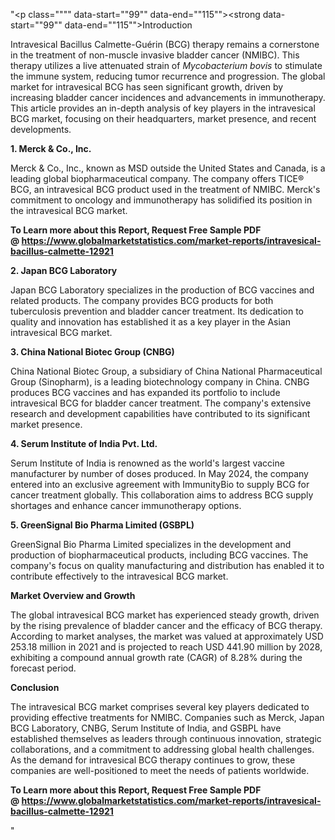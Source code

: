 "<p class="""" data-start=""99"" data-end=""115""><strong data-start=""99"" data-end=""115"">Introduction</strong></p>
<p class="""" data-start=""117"" data-end=""312""><span class=""relative -mx-px my-[-0.2rem] rounded px-px py-[0.2rem]"">Intravesical Bacillus Calmette-Gu&eacute;rin (BCG) therapy remains a cornerstone in the treatment of non-muscle invasive bladder cancer (NMIBC).</span> <span class=""relative -mx-px my-[-0.2rem] rounded px-px py-[0.2rem]"">This therapy utilizes a live attenuated strain of <em data-start=""50"" data-end=""71"">Mycobacterium bovis</em> to stimulate the immune system, reducing tumor recurrence and progression.</span> <span class=""relative -mx-px my-[-0.2rem] rounded px-px py-[0.2rem]"">The global market for intravesical BCG has seen significant growth, driven by increasing bladder cancer incidences and advancements in immunotherapy.</span> <span class=""relative -mx-px my-[-0.2rem] rounded px-px py-[0.2rem]"">This article provides an in-depth analysis of key players in the intravesical BCG market, focusing on their headquarters, market presence, and recent developments.</span></p>
<p class="""" data-start=""314"" data-end=""338""><strong data-start=""314"" data-end=""338"">1. Merck &amp; Co., Inc.</strong></p>
<p class="""" data-start=""340"" data-end=""499""><span class=""relative -mx-px my-[-0.2rem] rounded px-px py-[0.2rem]"">Merck &amp; Co., Inc., known as MSD outside the United States and Canada, is a leading global biopharmaceutical company.</span> <span class=""relative -mx-px my-[-0.2rem] rounded px-px py-[0.2rem]"">The company offers TICE&reg; BCG, an intravesical BCG product used in the treatment of NMIBC.</span> <span class=""relative -mx-px my-[-0.2rem] rounded px-px py-[0.2rem]"">Merck's commitment to oncology and immunotherapy has solidified its position in the intravesical BCG market.</span></p>
<p class="""" data-start=""340"" data-end=""499""><span class=""relative -mx-px my-[-0.2rem] rounded px-px py-[0.2rem]""><strong>To Learn more about this Report, Request Free Sample PDF @&nbsp;<a href=""https://www.globalmarketstatistics.com/market-reports/intravesical-bacillus-calmette-12921"">https://www.globalmarketstatistics.com/market-reports/intravesical-bacillus-calmette-12921</a></strong></span></p>
<p class="""" data-start=""501"" data-end=""528""><strong data-start=""501"" data-end=""528"">2. Japan BCG Laboratory</strong></p>
<p class="""" data-start=""530"" data-end=""695""><span class=""relative -mx-px my-[-0.2rem] rounded px-px py-[0.2rem]"">Japan BCG Laboratory specializes in the production of BCG vaccines and related products.</span> <span class=""relative -mx-px my-[-0.2rem] rounded px-px py-[0.2rem]"">The company provides BCG products for both tuberculosis prevention and bladder cancer treatment.</span> <span class=""relative -mx-px my-[-0.2rem] rounded px-px py-[0.2rem]"">Its dedication to quality and innovation has established it as a key player in the Asian intravesical BCG market.</span></p>
<p class="""" data-start=""697"" data-end=""738""><strong data-start=""697"" data-end=""738"">3. China National Biotec Group (CNBG)</strong></p>
<p class="""" data-start=""740"" data-end=""905""><span class=""relative -mx-px my-[-0.2rem] rounded px-px py-[0.2rem]"">China National Biotec Group, a subsidiary of China National Pharmaceutical Group (Sinopharm), is a leading biotechnology company in China.</span> <span class=""relative -mx-px my-[-0.2rem] rounded px-px py-[0.2rem]"">CNBG produces BCG vaccines and has expanded its portfolio to include intravesical BCG for bladder cancer treatment.</span> <span class=""relative -mx-px my-[-0.2rem] rounded px-px py-[0.2rem]"">The company's extensive research and development capabilities have contributed to its significant market presence.</span></p>
<p class="""" data-start=""907"" data-end=""948""><strong data-start=""907"" data-end=""948"">4. Serum Institute of India Pvt. Ltd.</strong></p>
<p class="""" data-start=""950"" data-end=""1155""><span class=""relative -mx-px my-[-0.2rem] rounded px-px py-[0.2rem]"">Serum Institute of India is renowned as the world's largest vaccine manufacturer by number of doses produced.</span> <span class=""relative -mx-px my-[-0.2rem] rounded px-px py-[0.2rem]"">In May 2024, the company entered into an exclusive agreement with ImmunityBio to supply BCG for cancer treatment globally.</span> <span class=""relative -mx-px my-[-0.2rem] rounded px-px py-[0.2rem]"">This collaboration aims to address BCG supply shortages and enhance cancer immunotherapy options.</span></p>
<p class="""" data-start=""1157"" data-end=""1202""><strong data-start=""1157"" data-end=""1202"">5. GreenSignal Bio Pharma Limited (GSBPL)</strong></p>
<p class="""" data-start=""1204"" data-end=""1329""><span class=""relative -mx-px my-[-0.2rem] rounded px-px py-[0.2rem]"">GreenSignal Bio Pharma Limited specializes in the development and production of biopharmaceutical products, including BCG vaccines.</span> <span class=""relative -mx-px my-[-0.2rem] rounded px-px py-[0.2rem]"">The company's focus on quality manufacturing and distribution has enabled it to contribute effectively to the intravesical BCG market.</span></p>
<p class="""" data-start=""1331"" data-end=""1361""><strong data-start=""1331"" data-end=""1361"">Market Overview and Growth</strong></p>
<p class="""" data-start=""1363"" data-end=""1528""><span class=""relative -mx-px my-[-0.2rem] rounded px-px py-[0.2rem]"">The global intravesical BCG market has experienced steady growth, driven by the rising prevalence of bladder cancer and the efficacy of BCG therapy.</span> <span class=""relative -mx-px my-[-0.2rem] rounded px-px py-[0.2rem]"">According to market analyses, the market was valued at approximately USD 253.18 million in 2021 and is projected to reach USD 441.90 million by 2028, exhibiting a compound annual growth rate (CAGR) of 8.28% during the forecast period.</span> </p>
<p class="""" data-start=""1530"" data-end=""1544""><strong data-start=""1530"" data-end=""1544"">Conclusion</strong></p>
<p class="""" data-start=""1546"" data-end=""1711""><span class=""relative -mx-px my-[-0.2rem] rounded px-px py-[0.2rem]"">The intravesical BCG market comprises several key players dedicated to providing effective treatments for NMIBC.</span> <span class=""relative -mx-px my-[-0.2rem] rounded px-px py-[0.2rem]"">Companies such as Merck, Japan BCG Laboratory, CNBG, Serum Institute of India, and GSBPL have established themselves as leaders through continuous innovation, strategic collaborations, and a commitment to addressing global health challenges.</span> <span class=""relative -mx-px my-[-0.2rem] rounded px-px py-[0.2rem]"">As the demand for intravesical BCG therapy continues to grow, these companies are well-positioned to meet the needs of patients worldwide.</span></p>
<p class="""" data-start=""1546"" data-end=""1711""><span class=""relative -mx-px my-[-0.2rem] rounded px-px py-[0.2rem]""><strong>To Learn more about this Report, Request Free Sample PDF @&nbsp;<a href=""https://www.globalmarketstatistics.com/market-reports/intravesical-bacillus-calmette-12921"">https://www.globalmarketstatistics.com/market-reports/intravesical-bacillus-calmette-12921</a></strong></span></p>"
